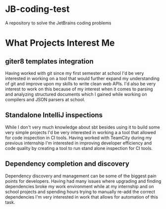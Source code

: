 # JB-coding-test
A repository to solve the JetBrains coding problems

# What Projects Interest Me
## giter8 templates integration
Having worked with git since my first semester at school I'd be very interested in working on a tool 
that would further expand my understanding of git and improve upon my skills to write  clean 
web APIs. I'd also be very interest to work on this because of my interest when it comes to parsing
and analyzing structured documents which I gained while working on compilers and JSON parsers at school.

## Standalone IntelliJ inspections
While I don't very much knowledge about sbt besides using it to build some very simple projects I'd
be very interested in working a a tool that allowed for code inspection in CI tools. Having worked with
TeamCity during my previous internship I'm interested in improving developer efficiency and code quality
by creating a tool to run stand alone inspection for CI tools.

## Dependency completion and discovery
Dependency discovery and management can be some of the biggest pain points for developers. Having had
many issues where upgrading and finding dependencies broke my work environment while at my internship and on
school projects and spending hours trying to manually re-add the correct dependencies I'm very interested
in work that allows for automation of this task.
